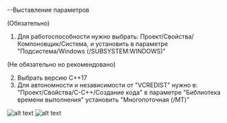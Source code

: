 --Выставление параметров

(Обязательно)

1. Для работоспособности нужно выбрать: Проект/Свойства/Компоновщик/Система, и установить в параметре "Подсистема/Windows (/SUBSYSTEM:WINDOWS)"


(Не обязательно но рекомендовано)
 
2. Выбрать версию C++17
3. Для автономности и независимости от "VCREDIST" нужно в: "Проект/Свойства/C-С++/Создание кода" в параметре "Библиотека времени выполнения" установить "Многопоточная (/MT)"


![alt text](https://ibb.co/jkv50F7)
![alt text](https://ibb.co/qk1wGz4)
